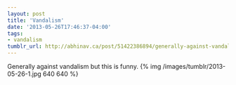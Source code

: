 ```yaml
---
layout: post
title: 'Vandalism'
date: '2013-05-26T17:46:37-04:00'
tags:
- vandalism
tumblr_url: http://abhinav.ca/post/51422386894/generally-against-vandalism-but-this-is-funny
---
```

Generally against vandalism but this is funny.
{% img /images/tumblr/2013-05-26-1.jpg 640 640 %}